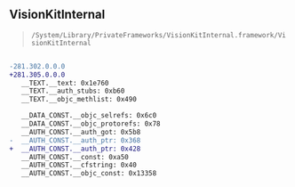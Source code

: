 ## VisionKitInternal

> `/System/Library/PrivateFrameworks/VisionKitInternal.framework/VisionKitInternal`

```diff

-281.302.0.0.0
+281.305.0.0.0
   __TEXT.__text: 0x1e760
   __TEXT.__auth_stubs: 0xb60
   __TEXT.__objc_methlist: 0x490

   __DATA_CONST.__objc_selrefs: 0x6c0
   __DATA_CONST.__objc_protorefs: 0x78
   __AUTH_CONST.__auth_got: 0x5b8
-  __AUTH_CONST.__auth_ptr: 0x368
+  __AUTH_CONST.__auth_ptr: 0x428
   __AUTH_CONST.__const: 0xa50
   __AUTH_CONST.__cfstring: 0x40
   __AUTH_CONST.__objc_const: 0x13358

```
